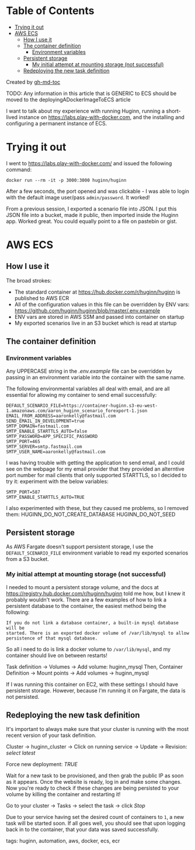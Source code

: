 
Table of Contents
=================

   * [Trying it out](#trying-it-out)
   * [AWS ECS](#aws-ecs)
      * [How I use it](#how-i-use-it)
      * [The container definition](#the-container-definition)
         * [Environment variables](#environment-variables)
      * [Persistent storage](#persistent-storage)
         * [My initial attempt at mounting storage (not successful)](#my-initial-attempt-at-mounting-storage-not-successful)
      * [Redeploying the new task definition](#redeploying-the-new-task-definition)

Created by [gh-md-toc](https://github.com/ekalinin/github-markdown-toc)



TODO: Any information in this article that is GENERIC to ECS should be moved to
the deployingADockerImageToECS article

I want to talk about my experience with running Huginn, running a short-lived
instance on https://labs.play-with-docker.com, and the installing and configuring
a permanent instance of ECS.

# Trying it out

I went to https://labs.play-with-docker.com/ and issued the following command:

```
docker run --rm -it -p 3000:3000 huginn/huginn
```

After a few seconds, the port opened and was clickable - I was able to login
with the default image user/pass `admin/password`. It worked!

From a previous session, I exported a scenario file into JSON. I put this JSON
file into a bucket, made it public, then imported inside the Huginn app. Worked
great. You could equally point to a file on pastebin or gist.

# AWS ECS

## How I use it

The broad strokes:

- The standard container at https://hub.docker.com/r/huginn/huginn is published to AWS ECR
- All of the configuration values in this file can be overridden by ENV vars: https://github.com/huginn/huginn/blob/master/.env.example
- ENV vars are stored in AWS SSM and passed into container on startup
- My exported scenarios live in an S3 bucket which is read at startup

## The container definition

### Environment variables

Any UPPERCASE string in the _.env.example_ file can be overridden by passing in
an environment variable into the container with the same name.

The following environmental variables all deal with email, and are all essential
for allowing my container to send email successfully:
```
DEFAULT_SCENARIO_FILE=https://container-huginn.s3-eu-west-1.amazonaws.com/aaron_huginn_scenario_forexport-1.json
EMAIL_FROM_ADDRESS=aaronkelly@fastmail.com
SEND_EMAIL_IN_DEVELOPMENT=true
SMTP_DOMAIN=fastmail.com
SMTP_ENABLE_STARTTLS_AUTO=false
SMTP_PASSWORD=APP_SPECIFIC_PASSWORD
SMTP_PORT=465
SMTP_SERVER=smtp.fastmail.com
SMTP_USER_NAME=aaronkelly@fastmail.com
```

I was having trouble with getting the application to send email, and I could see
on the webpage for my email provider that they provided an alterntive port
number for mail clients that only supported STARTTLS, so I decided to try it:
experiment with the below variables:
```
SMTP_PORT=587
SMTP_ENABLE_STARTTLS_AUTO=TRUE
```
I also experimented with these, but they caused me problems, so I removed them:
HUGINN_DO_NOT_CREATE_DATABASE
HUGINN_DO_NOT_SEED

## Persistent storage

As AWS Fargate doesn't support persistent storage, I use the
`DEFAULT_SCENARIO_FILE` environment variable to read my exported scenarios from
a S3 bucket.

### My initial attempt at mounting storage (not successful)

I needed to mount a persistent storage volume, and the docs at
https://registry.hub.docker.com/r/huginn/huginn told me how, but I knew it
probably wouldn't work. There are a few examples of how to link a persistent
database to the container, the easiest method being the following:
```
If you do not link a database container, a built-in mysql database will be
started. There is an exported docker volume of /var/lib/mysql to allow
persistence of that mysql database.
```

So all i need to do is link a docker volume to `/var/lib/mysql`, and my
container should live on between restarts!

Task definition -> Volumes -> Add volume: huginn_mysql
Then, Container Definition -> Mount points -> Add volumes -> huginn_mysql

If I was running this container on EC2, with these settings I should have
persistent storage. However, because I'm running it on Fargate, the data is not
persisted.

## Redeploying the new task definition

It's important to always make sure that your cluster is running with the most
recent version of your task definition.

Cluster -> huginn_cluster -> Click on running service -> Update -> Revision: _select latest_

Force new deployment: *TRUE*

Wait for a new task to be provisioned, and then grab the public IP as soon as it
appears. Once the website is ready, log in and make some changes. Now you're
ready to check if these changes are being persisted to your volume by killing
the container and restarting it!

Go to your cluster -> Tasks -> select the task -> click _Stop_

Due to your service having set the desired count of containers to `1`, a new
task will be started soon. If all goes well, you should see that upon logging back in to the
container, that your data was saved successfully.













tags: huginn, automation, aws, docker, ecs, ecr